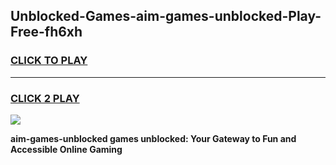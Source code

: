 
## Unblocked-Games-aim-games-unblocked-Play-Free-fh6xh
<h3>
<a href="https://premium76.site?title=aim-games-unblocked&ref=18A1">CLICK TO PLAY</a></h3>
<hr>

<h3>
<a href="https://premium76.site?title=aim-games-unblocked&ref=18A1">CLICK 2 PLAY</a>
  
</h3>

<a href="https://premium76.site?title=aim-games-unblocked&ref=18A1"><img src="https://clearcache.store/games.png"></a>


**aim-games-unblocked games unblocked: Your Gateway to Fun and Accessible Online Gaming**
